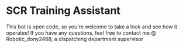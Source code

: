 # SCR Training Assistant

This bot is open code, so you're welcome to take a look and see how it operates! If you have any questions, feel free to contact me @ Robotic_dony2468, a dispatching department supervisor

